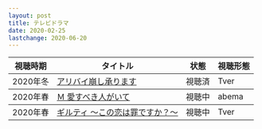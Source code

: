 ```yaml
---
layout: post
title: テレビドラマ
date: 2020-02-25
lastchange: 2020-06-20
---
```

<table class="table table-striped">
  <thead>
    <tr>
      <th>視聴時期</th>
      <th>タイトル</th>
      <th>状態</th>
      <th>視聴形態</th>
    </tr>
  </thead>
  <tbody>
    <tr>
      <td>2020年冬</td>
      <td><a href="https://www.tv-asahi.co.jp/alibi/">アリバイ崩し承ります</a></td>
      <td>視聴済</td>
      <td>Tver</td>
    </tr>
  </tbody>
    <tbody>
    <tr>
      <td>2020年春</td>
      <td><a href="https://www.tv-asahi.co.jp/m-ayumasa/">Ｍ 愛すべき人がいて</a></td>
      <td>視聴中</td>
      <td>abema</td>
    </tr>
  </tbody>
   <tbody>
    <tr>
      <td>2020年春</td>
      <td><a href="https://www.ytv.co.jp/guilty/">ギルティ ～この恋は罪ですか？～</a></td>
      <td>視聴中</td>
      <td>Tver</td>
    </tr>
  </tbody>
</table>
